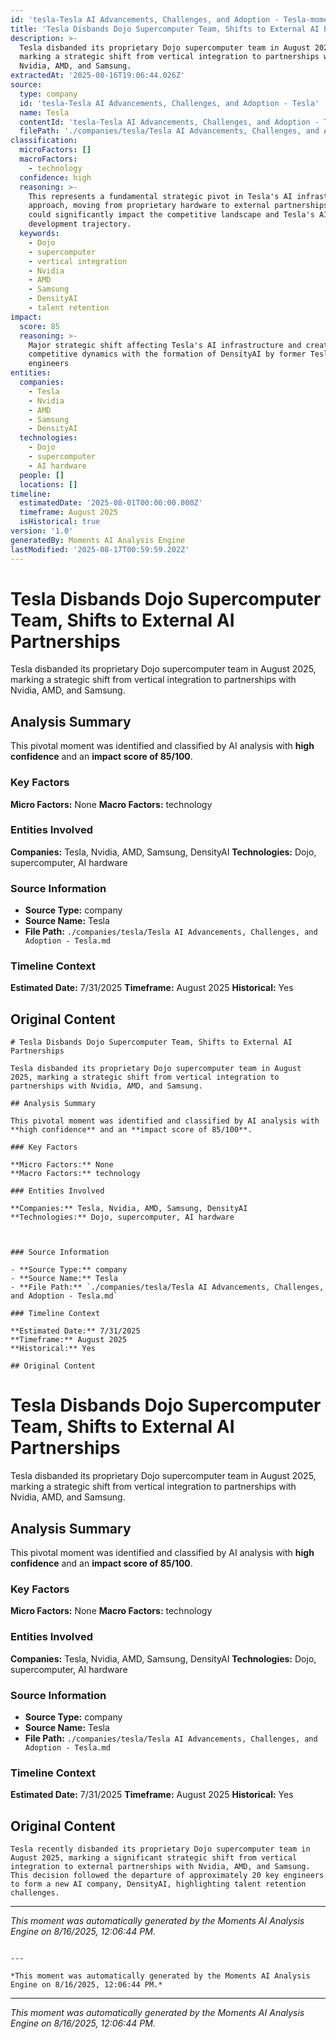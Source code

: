 ```yaml
---
id: 'tesla-Tesla AI Advancements, Challenges, and Adoption - Tesla-moment-1'
title: 'Tesla Disbands Dojo Supercomputer Team, Shifts to External AI Partnerships'
description: >-
  Tesla disbanded its proprietary Dojo supercomputer team in August 2025,
  marking a strategic shift from vertical integration to partnerships with
  Nvidia, AMD, and Samsung.
extractedAt: '2025-08-16T19:06:44.026Z'
source:
  type: company
  id: 'tesla-Tesla AI Advancements, Challenges, and Adoption - Tesla'
  name: Tesla
  contentId: 'tesla-Tesla AI Advancements, Challenges, and Adoption - Tesla'
  filePath: './companies/tesla/Tesla AI Advancements, Challenges, and Adoption - Tesla.md'
classification:
  microFactors: []
  macroFactors:
    - technology
  confidence: high
  reasoning: >-
    This represents a fundamental strategic pivot in Tesla's AI infrastructure
    approach, moving from proprietary hardware to external partnerships, which
    could significantly impact the competitive landscape and Tesla's AI
    development trajectory.
  keywords:
    - Dojo
    - supercomputer
    - vertical integration
    - Nvidia
    - AMD
    - Samsung
    - DensityAI
    - talent retention
impact:
  score: 85
  reasoning: >-
    Major strategic shift affecting Tesla's AI infrastructure and creating new
    competitive dynamics with the formation of DensityAI by former Tesla
    engineers
entities:
  companies:
    - Tesla
    - Nvidia
    - AMD
    - Samsung
    - DensityAI
  technologies:
    - Dojo
    - supercomputer
    - AI hardware
  people: []
  locations: []
timeline:
  estimatedDate: '2025-08-01T00:00:00.000Z'
  timeframe: August 2025
  isHistorical: true
version: '1.0'
generatedBy: Moments AI Analysis Engine
lastModified: '2025-08-17T00:59:59.202Z'
---
```

# Tesla Disbands Dojo Supercomputer Team, Shifts to External AI Partnerships

Tesla disbanded its proprietary Dojo supercomputer team in August 2025, marking a strategic shift from vertical integration to partnerships with Nvidia, AMD, and Samsung.

## Analysis Summary

This pivotal moment was identified and classified by AI analysis with **high confidence** and an **impact score of 85/100**.

### Key Factors

**Micro Factors:** None
**Macro Factors:** technology

### Entities Involved

**Companies:** Tesla, Nvidia, AMD, Samsung, DensityAI
**Technologies:** Dojo, supercomputer, AI hardware



### Source Information

- **Source Type:** company
- **Source Name:** Tesla
- **File Path:** `./companies/tesla/Tesla AI Advancements, Challenges, and Adoption - Tesla.md`

### Timeline Context

**Estimated Date:** 7/31/2025
**Timeframe:** August 2025
**Historical:** Yes

## Original Content

```
# Tesla Disbands Dojo Supercomputer Team, Shifts to External AI Partnerships

Tesla disbanded its proprietary Dojo supercomputer team in August 2025, marking a strategic shift from vertical integration to partnerships with Nvidia, AMD, and Samsung.

## Analysis Summary

This pivotal moment was identified and classified by AI analysis with **high confidence** and an **impact score of 85/100**.

### Key Factors

**Micro Factors:** None
**Macro Factors:** technology

### Entities Involved

**Companies:** Tesla, Nvidia, AMD, Samsung, DensityAI
**Technologies:** Dojo, supercomputer, AI hardware



### Source Information

- **Source Type:** company
- **Source Name:** Tesla
- **File Path:** `./companies/tesla/Tesla AI Advancements, Challenges, and Adoption - Tesla.md`

### Timeline Context

**Estimated Date:** 7/31/2025
**Timeframe:** August 2025
**Historical:** Yes

## Original Content

```
# Tesla Disbands Dojo Supercomputer Team, Shifts to External AI Partnerships

Tesla disbanded its proprietary Dojo supercomputer team in August 2025, marking a strategic shift from vertical integration to partnerships with Nvidia, AMD, and Samsung.

## Analysis Summary

This pivotal moment was identified and classified by AI analysis with **high confidence** and an **impact score of 85/100**.

### Key Factors

**Micro Factors:** None
**Macro Factors:** technology

### Entities Involved

**Companies:** Tesla, Nvidia, AMD, Samsung, DensityAI
**Technologies:** Dojo, supercomputer, AI hardware



### Source Information

- **Source Type:** company
- **Source Name:** Tesla
- **File Path:** `./companies/tesla/Tesla AI Advancements, Challenges, and Adoption - Tesla.md`

### Timeline Context

**Estimated Date:** 7/31/2025
**Timeframe:** August 2025
**Historical:** Yes

## Original Content

```
Tesla recently disbanded its proprietary Dojo supercomputer team in August 2025, marking a significant strategic shift from vertical integration to external partnerships with Nvidia, AMD, and Samsung. This decision followed the departure of approximately 20 key engineers to form a new AI company, DensityAI, highlighting talent retention challenges.
```

---

*This moment was automatically generated by the Moments AI Analysis Engine on 8/16/2025, 12:06:44 PM.*

```

---

*This moment was automatically generated by the Moments AI Analysis Engine on 8/16/2025, 12:06:44 PM.*

```

---

*This moment was automatically generated by the Moments AI Analysis Engine on 8/16/2025, 12:06:44 PM.*
